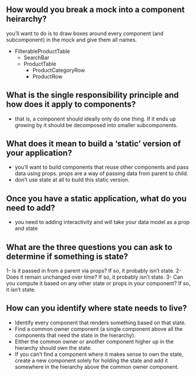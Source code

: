 ## How would you break a mock into a component heirarchy?
you’ll want to do is to draw boxes around every component (and subcomponent) in the mock and give them all names.
- FilterableProductTable
    - SearchBar
    - ProductTable
        - ProductCategoryRow
        - ProductRow
## What is the single responsibility principle and how does it apply to components?
-  that is, a component should ideally only do one thing. If it ends up growing by it should be decomposed into smaller subcomponents.
## What does it mean to build a ‘static’ version of your application?
 - you’ll want to build components that reuse other components and pass data using props. props are a way of passing data from parent to child.
 -  don’t use state at all to build this static version.
## Once you have a static application, what do you need to add?
- you need to adding interactivity and will take your data model as a prop and state 
## What are the three questions you can ask to determine if something is state?
1- Is it passed in from a parent via props? If so, it probably isn’t state.
2- Does it remain unchanged over time? If so, it probably isn’t state.
3- Can you compute it based on any other state or props in your component? If so, it isn’t state.
## How can you identify where state needs to live?
- Identify every component that renders something based on that state.
- Find a common owner component (a single component above all the components that need the state in the hierarchy).
- Either the common owner or another component higher up in the hierarchy should own the state.
- If you can’t find a component where it makes sense to own the state, create a new component solely for holding the state and add it somewhere in the hierarchy above the common owner component.
